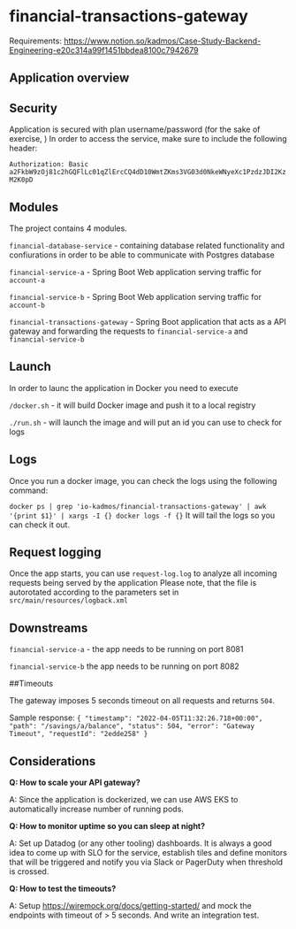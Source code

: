 # financial-transactions-gateway

Requirements: https://www.notion.so/kadmos/Case-Study-Backend-Engineering-e20c314a99f1451bbdea8100c7942679

## Application overview


## Security

Application is secured with plan username/password (for the sake of exercise, )
In order to access the service, make sure to include the following header:

`Authorization: Basic a2FkbW9zOj81c2hGQFlLc01qZlErcCQ4dD10WmtZKms3VG03d0NkeWNyeXc1PzdzJDI2KzM2K0pD`

## Modules
The project contains 4 modules.

`financial-database-service` - containing database related functionality and confiurations in order to be able to communicate with Postgres database

`financial-service-a` - Spring Boot Web application serving traffic for `account-a`

`financial-service-b` - Spring Boot Web application serving traffic for `account-b`

`financial-transactions-gateway` - Spring Boot application that acts as a API gateway and forwarding the requests to
`financial-service-a` and `financial-service-b`

## Launch
In order to launc the application in Docker you need to execute

`/docker.sh` - it will build Docker image and push it to a local registry

`./run.sh` - will launch the image and will put an id you can use to check for logs


## Logs

Once you run a docker image, you can check the logs using the following command:

` docker ps | grep 'io-kadmos/financial-transactions-gateway' | awk '{print $1}' | xargs -I {} docker logs -f {} `
It will tail the logs so you can check it out.

## Request logging

Once the app starts, you can use `request-log.log` to analyze all incoming requests being served by the application
Please note, that the file is autorotated according to the parameters set in `src/main/resources/logback.xml`

## Downstreams

`financial-service-a` - the app needs to be running on port 8081 

`financial-service-b` the app needs to be running on port 8082

##Timeouts

The gateway imposes 5 seconds timeout on all requests and returns `504`. 

Sample response:
`{
"timestamp": "2022-04-05T11:32:26.718+00:00",
"path": "/savings/a/balance",
"status": 504,
"error": "Gateway Timeout",
"requestId": "2edde258"
}`

## Considerations

**Q: How to scale your API gateway?**

A: Since the application is dockerized, 
we can use AWS EKS to automatically increase number of running pods.


**Q: How to monitor uptime so you can sleep at night?**

A: Set up Datadog (or any other tooling) dashboards. It is always a good idea to come up with SLO for the service, establish tiles and define monitors 
that will be triggered and notify you via Slack or PagerDuty when threshold is crossed.

**Q: How to test the timeouts?**

A: Setup https://wiremock.org/docs/getting-started/ and mock the endpoints with timeout of > 5 seconds. And write an integration test.
